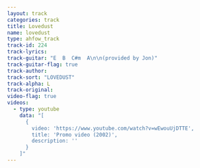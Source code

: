 ```yaml
---
layout: track
categories: track
title: Lovedust
name: lovedust
type: ahfow_track
track-id: 224
track-lyrics: 
track-guitar: "E  B  C#m  A\n\n(provided by Jon)"
track-guitar-flag: true
track-author: 
track-sort: "LOVEDUST"
track-alpha: L
track-original: 
video-flag: true
videos:
  - type: youtube
    data: "[
      { 
        video: 'https://www.youtube.com/watch?v=wEwouUjDTTE',
        title: 'Promo video (2002)',
        description: ''
      }
    ]"
---
```

